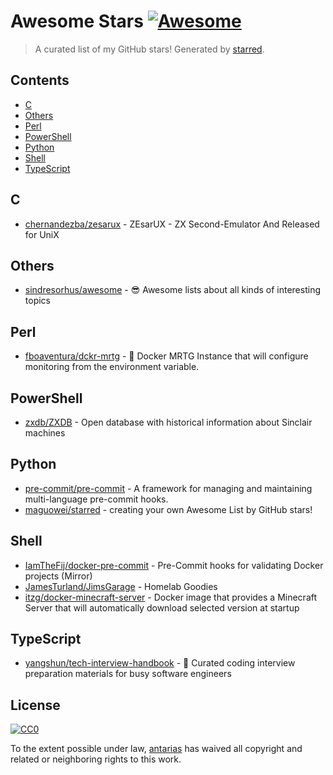 <!--lint disable awesome-contributing awesome-license awesome-list-item match-punctuation no-repeat-punctuation no-undefined-references awesome-spell-check-->
# Awesome Stars [![Awesome](https://awesome.re/badge.svg)](https://github.com/sindresorhus/awesome)

> A curated list of my GitHub stars! Generated by [starred](https://github.com/maguowei/starred).

## Contents

- [C](#c)
- [Others](#others)
- [Perl](#perl)
- [PowerShell](#powershell)
- [Python](#python)
- [Shell](#shell)
- [TypeScript](#typescript)

## C 

- [chernandezba/zesarux](https://github.com/chernandezba/zesarux) - ZEsarUX - ZX Second-Emulator And Released for UniX

## Others 

- [sindresorhus/awesome](https://github.com/sindresorhus/awesome) - 😎 Awesome lists about all kinds of interesting topics

## Perl 

- [fboaventura/dckr-mrtg](https://github.com/fboaventura/dckr-mrtg) - :whale: Docker MRTG Instance that will configure monitoring from the environment variable.

## PowerShell 

- [zxdb/ZXDB](https://github.com/zxdb/ZXDB) - Open database with historical information about Sinclair machines

## Python 

- [pre-commit/pre-commit](https://github.com/pre-commit/pre-commit) - A framework for managing and maintaining multi-language pre-commit hooks.
- [maguowei/starred](https://github.com/maguowei/starred) - creating your own Awesome List by GitHub stars!

## Shell 

- [IamTheFij/docker-pre-commit](https://github.com/IamTheFij/docker-pre-commit) - Pre-Commit hooks for validating Docker projects (Mirror)
- [JamesTurland/JimsGarage](https://github.com/JamesTurland/JimsGarage) - Homelab Goodies
- [itzg/docker-minecraft-server](https://github.com/itzg/docker-minecraft-server) - Docker image that provides a Minecraft Server that will automatically download selected version at startup

## TypeScript 

- [yangshun/tech-interview-handbook](https://github.com/yangshun/tech-interview-handbook) - 💯 Curated coding interview preparation materials for busy software engineers


## License

[![CC0](http://mirrors.creativecommons.org/presskit/buttons/88x31/svg/cc-zero.svg)](https://creativecommons.org/publicdomain/zero/1.0/)

To the extent possible under law, [antarias](https://github.com/antarias) has waived all copyright and related or neighboring rights to this work.

